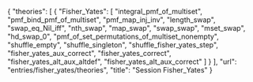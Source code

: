 {
    "theories": [
        {
            "Fisher_Yates": [
                "integral_pmf_of_multiset",
                "pmf_bind_pmf_of_multiset",
                "pmf_map_inj_inv",
                "length_swap",
                "swap_eq_Nil_iff",
                "nth_swap",
                "map_swap",
                "swap_swap",
                "mset_swap",
                "hd_swap_0",
                "pmf_of_set_permutations_of_multiset_nonempty",
                "shuffle_empty",
                "shuffle_singleton",
                "shuffle_fisher_yates_step",
                "fisher_yates_aux_correct",
                "fisher_yates_correct",
                "fisher_yates_alt_aux_altdef",
                "fisher_yates_alt_aux_correct"
            ]
        }
    ],
    "url": "entries/fisher_yates/theories",
    "title": "Session Fisher_Yates"
}